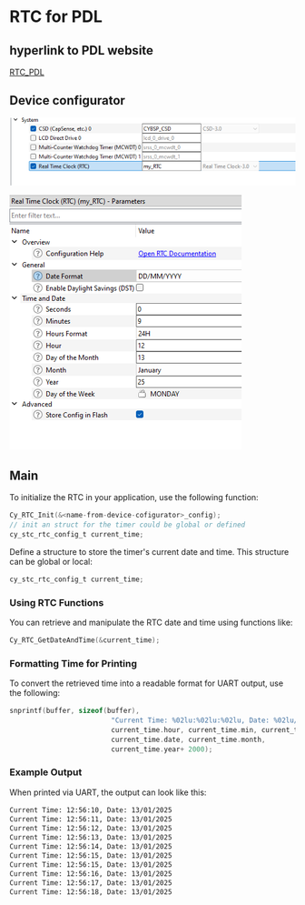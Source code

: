 # RTC for PDL

## hyperlink to PDL website
[RTC_PDL](file:///C:/MTW/MTB_SmartDevices/mtb_shared/mtb-pdl-cat1/release-v3.12.1/docs/pdl_api_reference_manual/html/group__group__rtc.html)


## Device configurator 
![](pictures/rtc.png)

![](pictures/RTC_param.png)


## Main 

To initialize the RTC in your application, use the following function:
```C
Cy_RTC_Init(&<name-from-device-cofigurator>_config); 
// init an struct for the timer could be global or defined
cy_stc_rtc_config_t current_time;
```
Define a structure to store the timer's current date and time. This structure can be global or local:
```c
cy_stc_rtc_config_t current_time;
```
### Using RTC Functions

You can retrieve and manipulate the RTC date and time using functions like:
```c
Cy_RTC_GetDateAndTime(&current_time);
```

### Formatting Time for Printing

To convert the retrieved time into a readable format for UART output, use the following:
```c
snprintf(buffer, sizeof(buffer),
    	                 "Current Time: %02lu:%02lu:%02lu, Date: %02lu/%02lu/%04lu\r\n",
    	                 current_time.hour, current_time.min, current_time.sec,
    	                 current_time.date, current_time.month, 
    	                 current_time.year+ 2000);
```
### Example Output

When printed via UART, the output can look like this:
```
Current Time: 12:56:10, Date: 13/01/2025
Current Time: 12:56:11, Date: 13/01/2025
Current Time: 12:56:12, Date: 13/01/2025
Current Time: 12:56:13, Date: 13/01/2025
Current Time: 12:56:14, Date: 13/01/2025
Current Time: 12:56:15, Date: 13/01/2025
Current Time: 12:56:15, Date: 13/01/2025
Current Time: 12:56:16, Date: 13/01/2025
Current Time: 12:56:17, Date: 13/01/2025
Current Time: 12:56:18, Date: 13/01/2025
```
